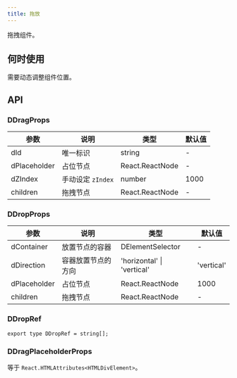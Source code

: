 ```yaml
---
title: 拖放
---
```


拖拽组件。

## 何时使用

需要动态调整组件位置。

## API

### DDragProps

<!-- prettier-ignore-start -->
| 参数 | 说明 | 类型 | 默认值 | 
| --- | --- | --- | --- | 
| dId | 唯一标识 | string | - |
| dPlaceholder | 占位节点 | React.ReactNode | - |
| dZIndex | 手动设定 `zIndex` | number | 1000 |
| children | 拖拽节点 | React.ReactNode | - |
<!-- prettier-ignore-end -->

### DDropProps

<!-- prettier-ignore-start -->
| 参数 | 说明 | 类型 | 默认值 | 
| --- | --- | --- | --- | 
| dContainer | 放置节点的容器 | DElementSelector | - |
| dDirection | 容器放置节点的方向 | 'horizontal' \| 'vertical' | 'vertical' |
| dPlaceholder | 占位节点 | React.ReactNode | 1000 |
| children | 拖拽节点 | React.ReactNode | - |
<!-- prettier-ignore-end -->

### DDropRef

```tsx
export type DDropRef = string[];
```

### DDragPlaceholderProps

等于 `React.HTMLAttributes<HTMLDivElement>`。
